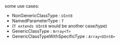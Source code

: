 some use cases:
- NonGenericClassType : `UInt8`
- NamedParameterType : `T`
- (`T extends UInt8` would be another case/type)
- GenericClassType : `Array<T>`
- GenericClassTypeWithSpecificType : `Array<UInt8>`
